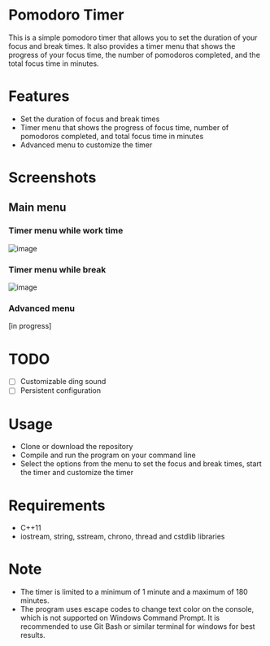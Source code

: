 # Pomodoro Timer

This is a simple pomodoro timer that allows you to set the duration of your focus and break times. It also provides a timer menu that shows the progress of your focus time, the number of pomodoros completed, and the total focus time in minutes.

# Features

- Set the duration of focus and break times
- Timer menu that shows the progress of focus time, number of pomodoros completed, and total focus time in minutes
- Advanced menu to customize the timer

# Screenshots
## Main menu

### Timer menu while work time
![image](https://user-images.githubusercontent.com/73022312/213349267-cd474318-e9c6-42b5-8618-798d8c50ba36.png)

### Timer menu while break
![image](https://user-images.githubusercontent.com/73022312/213349198-2d7916be-047b-40b1-a192-baa288b44059.png)

### Advanced menu
[in progress]

# TODO

- [ ] Customizable ding sound
- [ ] Persistent configuration

# Usage

- Clone or download the repository
- Compile and run the program on your command line
- Select the options from the menu to set the focus and break times, start the timer and customize the timer

# Requirements

- C++11
- iostream, string, sstream, chrono, thread and cstdlib libraries

# Note

- The timer is limited to a minimum of 1 minute and a maximum of 180 minutes.
- The program uses escape codes to change text color on the console, which is not supported on Windows Command Prompt. It is recommended to use Git Bash or similar terminal for windows for best results.
